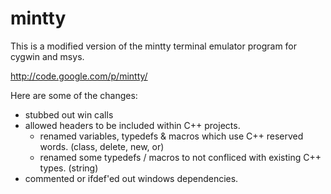 mintty
=======================
This is a modified version of the mintty terminal emulator program for cygwin and msys.

http://code.google.com/p/mintty/

Here are some of the changes:
  * stubbed out win calls
  * allowed headers to be included within C++ projects.
    * renamed variables, typedefs & macros which use C++ reserved words. (class, delete, new, or)
    * renamed some typedefs / macros to not confliced with existing C++ types. (string)
  * commented or ifdef'ed out windows dependencies.
